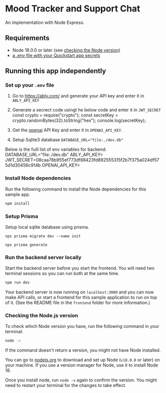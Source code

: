 # Mood Tracker and Support Chat

An implementation with Node Express.

## Requirements

- Node 18.0.0 or later (see [checking the Node version](#checking-the-nodejs-version))
- [a .env file with your Quickstart app secrets](#set-up-your-env-file)

## Running this app independently

### Set up your `.env` file

1. Go to https://ably.com/ and generate your API key and enter it in `ABLY_API_KEY`

2. Generate a secrect code usingt he below code and enter it in `JWT_SECRET`
    const crypto = require("crypto");
    const secretKey = crypto.randomBytes(32).toString("hex");
    console.log(secretKey);

4. Get the [openai](https://openai.com/product) API Key and enter it in `OPENAI_API_KEY`.

5. Setup Sqlite3 database
   `DATABASE_URL="file:./dev.db"`

Below is the fuill list of env variables for backend:
DATABASE_URL="file:./dev.db"
ABLY_API_KEY=
JWT_SECRET=08caa78b955ef773df88423fd892555315f2b7f375a024df575d1d30456c914b
OPENAI_API_KEY=

### Install Node dependencies

Run the following command to install the Node dependencies for this sample app.

```bash
npm install
```

### Setup Prisma

Setup local sqlite database using prisma.

`npx prisma migrate dev --name init`

`npx prisma generate`

### Run the backend server locally

Start the backend server before you start the frontend. You will need two terminal sessions so you can run both at the same time.

```bash
npm run dev
```

Your backend server is now running on `localhost:3000` and you can now make API calls, or start a frontend for this sample application to run on top of it.
(See the README file in the `frontend` folder for more information.)

### Checking the Node.js version

To check which Node version you have, run the following command in your terminal:

```bash
node -v
```

If the command doesn't return a version, you might not have Node installed.

You can go to [nodejs.org](https://nodejs.org/en/) to download and set up Node (`v18.0.0` or later) on your machine. If you use a version manager for Node, use it to install Node 18.

Once you install node, run `node -v` again to confirm the version. You might need to restart your terminal for the changes to take effect.
